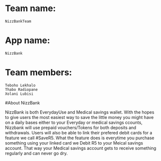 # Team name: 
	NizzBankTeam
# App name: 
	NizzBank
# Team members: 
	Teboho Lekhalo
	Thabo Radiopane
	Xolani Lubisi

#About NizzBank

NizzBank is both EverydayUse and Medical savings wallet. With the hopes to give users the most easiest way to save the little money you might have on a daily bases either to your Everyday or medical savings ccounts, Nizzbank will use prepaid vouchers/Tokens for both deposits and withdrawals. Users will also be able to link their prefered debit cards for a feature we call #SaveR5. What the feature does is everytime you purchase something using your linked card we Debit R5 to your Meical savings account. That way your Medical savings account gets to receive something regularly and can never go dry.
